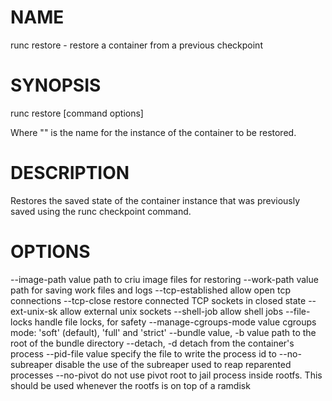 # NAME
   runc restore - restore a container from a previous checkpoint

# SYNOPSIS
   runc restore [command options] <container-id>

Where "<container-id>" is the name for the instance of the container to be
restored.

# DESCRIPTION
   Restores the saved state of the container instance that was previously saved
using the runc checkpoint command.

# OPTIONS
   --image-path value           path to criu image files for restoring
   --work-path value            path for saving work files and logs
   --tcp-established            allow open tcp connections
   --tcp-close                  restore connected TCP sockets in closed state
   --ext-unix-sk                allow external unix sockets
   --shell-job                  allow shell jobs
   --file-locks                 handle file locks, for safety
   --manage-cgroups-mode value  cgroups mode: 'soft' (default), 'full' and 'strict'
   --bundle value, -b value     path to the root of the bundle directory
   --detach, -d                 detach from the container's process
   --pid-file value             specify the file to write the process id to
   --no-subreaper               disable the use of the subreaper used to reap reparented processes
   --no-pivot                   do not use pivot root to jail process inside rootfs.  This should be used whenever the rootfs is on top of a ramdisk
